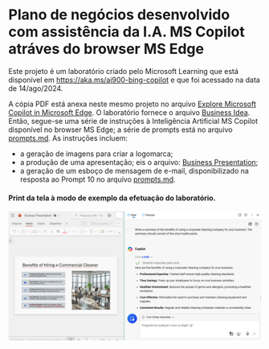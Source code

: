 # Plano de negócios desenvolvido com assistência da I.A. MS Copilot atráves do browser MS Edge

Este projeto é um laboratório criado pelo Microsoft Learning que está disponível em <https://aka.ms/ai900-bing-copilot> e que foi acessado na data de 14/ago/2024.

A cópia PDF está anexa neste mesmo projeto no arquivo [Explore Microsoft Copilot in Microsoft Edge](mslearn-ai-fundamentals.pdf). O laboratório fornece o arquivo [Business Idea](Business-Idea.docx). Então, segue-se uma série de instruções à Inteligência Artificial MS Copilot disponível no browser MS Edge; a série de prompts está no arquivo [prompts.md](prompts.md). As instruções incluem:
- a geração de imagens para criar a logomarca;
- a produção de uma apresentação; eis o arquivo: [Business Presentation](Business-Presentation.pptx);
- a geração de um esboço de mensagem de e-mail, disponibilizado na resposta ao Prompt 10 no arquivo [prompts.md](prompts.md).

#### Print da tela à modo de exemplo da efetuação do laboratório.
![screen.png](img/screen.png) 